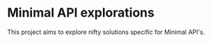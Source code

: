 # Minimal API explorations

This project aims to explore nifty solutions specific for Minimal API's.